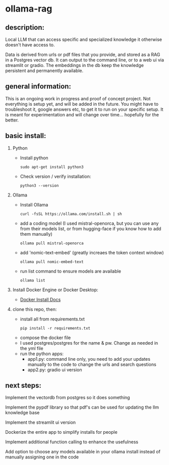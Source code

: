 # **ollama-rag**

## description:

Local LLM that can access specific and specialized knowledge it otherwise doesn't have access to.

Data is derived from urls or pdf files that you provide, and stored as a RAG in a Postgres vector db. It can output to the command line, or to a web ui via streamlit or gradio. The embeddings in the db keep the knowledge persistent and permanently available.

## general information:

This is an ongoing work in progress and proof of concept project. Not everything is setup yet, and will be added in the future. You might have to troubleshoot it, google answers etc, to get it to run on your specific setup. It is meant for experimentation and will change over time... hopefully for the better.

## basic install:

1. Python

   - Install python

     ```
     sudo apt-get install python3
     ```

   - Check version / verify installation:
     ```
     python3 --version
     ```

2. Ollama

   - Install Ollama
     ```
     curl -fsSL https://ollama.com/install.sh | sh
     ```
   - add a coding model (I used mistral-openorca, but you can use any from their models list, or from hugging-face if you know how to add them manually)
     ```
     ollama pull mistral-openorca
     ```
   - add 'nomic-text-embed' (greatly increaes the token context window)
     ```
     ollama pull nomic-embed-text
     ```
   - run list command to ensure models are available
     ```
     ollama list
     ```

3. Install Docker Engine or Docker Desktop:

   - [Docker Install Docs](https://docs.docker.com/engine/install/)

4. clone this repo, then:
   - install all from requirements.txt
     ```
     pip install -r requirements.txt
     ```
   - compose the docker file
   - I used postgres/postgres for the name & pw. Change as needed in the yml file
   - run the python apps:
     - app1.py: command line only, you need to add your updates manually to the code to change the urls and search questions
     - app2.py: gradio ui version

## next steps:

Implement the vectordb from postgres so it does something

Implement the pypdf library so that pdf's can be used for updating the llm knowledge base

Implement the streamlit ui version

Dockerize the entire app to simplify installs for people

Implement additional function calling to enhance the usefulness

Add option to choose any models available in your ollama install instead of manually assigning one in the code
